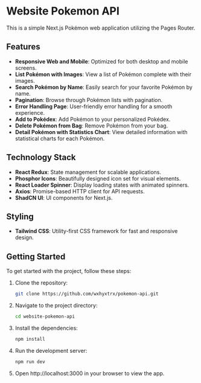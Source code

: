 # Website Pokemon API

This is a simple Next.js Pokémon web application utilizing the Pages Router.

## Features

- **Responsive Web and Mobile**: Optimized for both desktop and mobile screens.
- **List Pokémon with Images**: View a list of Pokémon complete with their images.
- **Search Pokémon by Name**: Easily search for your favorite Pokémon by name.
- **Pagination**: Browse through Pokémon lists with pagination.
- **Error Handling Page**: User-friendly error handling for a smooth experience.
- **Add to Pokédex**: Add Pokémon to your personalized Pokédex.
- **Delete Pokémon from Bag**: Remove Pokémon from your bag.
- **Detail Pokémon with Statistics Chart**: View detailed information with statistical charts for each Pokémon.

## Technology Stack

- **React Redux**: State management for scalable applications.
- **Phosphor Icons**: Beautifully designed icon set for visual elements.
- **React Loader Spinner**: Display loading states with animated spinners.
- **Axios**: Promise-based HTTP client for API requests.
- **ShadCN UI**: UI components for Next.js.

## Styling

- **Tailwind CSS**: Utility-first CSS framework for fast and responsive design.

## Getting Started

To get started with the project, follow these steps:

1. Clone the repository:
   ```bash
   git clone https://github.com/wxhyxtrx/pokemon-api.git
   ```
2. Navigate to the project directory:
   ```bash
   cd website-pokemon-api
   ```
3. Install the dependencies:
   ```bash
   npm install
   ```
4. Run the development server:
   ```bash
   npm run dev
   ```
5. Open http://localhost:3000 in your browser to view the app.
